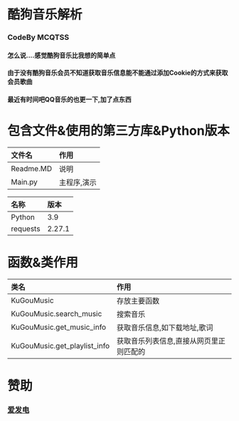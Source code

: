 # 酷狗音乐解析

### CodeBy MCQTSS

#### 怎么说....感觉酷狗音乐比我想的简单点

#### 由于没有酷狗音乐会员不知道获取音乐信息能不能通过添加Cookie的方式来获取会员歌曲

#### 最近有时间吧QQ音乐的也更一下,加了点东西

# 包含文件&使用的第三方库&Python版本

| 文件名       | 作用     |
|:----------|:-------|
| Readme.MD | 说明     |
| Main.py   | 主程序,演示 |

| 名称       | 版本     |
|:---------|:-------|
| Python   | 3.9    |
| requests | 2.27.1 |

# 函数&类作用

| 类名                           | 作用                   |
|:-----------------------------|:---------------------|
| KuGouMusic                   | 存放主要函数               |
| KuGouMusic.search_music      | 搜索音乐                 |
| KuGouMusic.get_music_info    | 获取音乐信息,如下载地址,歌词      |
| KuGouMusic.get_playlist_info | 获取音乐列表信息,直接从网页里正则匹配的 |

# 赞助

### [爱发电](https://afdian.net/@mcqtss)
